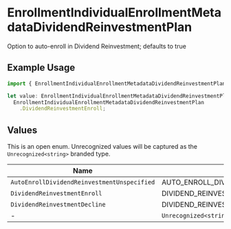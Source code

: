 # EnrollmentIndividualEnrollmentMetadataDividendReinvestmentPlan

Option to auto-enroll in Dividend Reinvestment; defaults to true

## Example Usage

```typescript
import { EnrollmentIndividualEnrollmentMetadataDividendReinvestmentPlan } from "@apexfintechsolutions/ascend-sdk/models/components";

let value: EnrollmentIndividualEnrollmentMetadataDividendReinvestmentPlan =
  EnrollmentIndividualEnrollmentMetadataDividendReinvestmentPlan
    .DividendReinvestmentEnroll;
```

## Values

This is an open enum. Unrecognized values will be captured as the `Unrecognized<string>` branded type.

| Name                                          | Value                                         |
| --------------------------------------------- | --------------------------------------------- |
| `AutoEnrollDividendReinvestmentUnspecified`   | AUTO_ENROLL_DIVIDEND_REINVESTMENT_UNSPECIFIED |
| `DividendReinvestmentEnroll`                  | DIVIDEND_REINVESTMENT_ENROLL                  |
| `DividendReinvestmentDecline`                 | DIVIDEND_REINVESTMENT_DECLINE                 |
| -                                             | `Unrecognized<string>`                        |